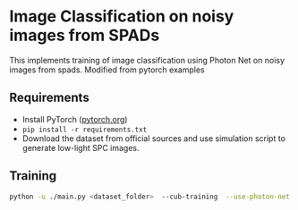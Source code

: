 # Image Classification on noisy images from SPADs

This implements training of image classification using Photon Net on noisy images from spads. Modified from pytorch examples
## Requirements

- Install PyTorch ([pytorch.org](http://pytorch.org))
- `pip install -r requirements.txt`
- Download the dataset from official sources and use simulation script to generate low-light SPC images.

## Training
```bash
python -u ./main.py <dataset_folder>  --cub-training  --use-photon-net  <pretrained_weights_on_clean_images_location> --experiment=photon_net_run1 2>&1 --epochs 100 --b 80 --eval-count 1 --workers 8 --mean $MEANINPUT  --lamb 0.5 --num-instances 5 --label-file <label_txt_file> | tee train.txt
```


